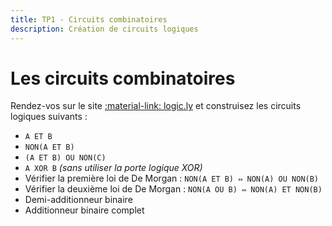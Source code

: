 ```yaml
---
title: TP1 - Circuits combinatoires
description: Création de circuits logiques
---
```


# Les circuits combinatoires

Rendez-vos sur le site [:material-link: logic.ly](https://logic.ly/demo/) et construisez les circuits logiques suivants :

- `A ET B`
- `NON(A ET B)`
- `(A ET B) OU NON(C)`
- `A XOR B` *(sans utiliser la porte logique XOR)*
- Vérifier la première loi de De Morgan : `NON(A ET B) ⇔ NON(A) OU NON(B)`
- Vérifier la deuxième loi de De Morgan : `NON(A OU B) ⇔ NON(A) ET NON(B)`
- Demi-additionneur binaire
- Additionneur binaire complet